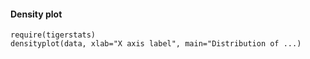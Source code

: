 
#### Density plot </br>
```
require(tigerstats)
densityplot(data, xlab="X axis label", main="Distribution of ...)
```
